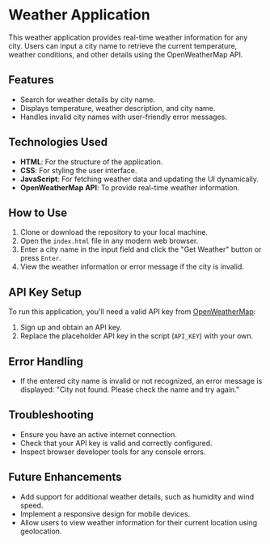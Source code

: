 # Weather Application

This weather application provides real-time weather information for any city. Users can input a city name to retrieve the current temperature, weather conditions, and other details using the OpenWeatherMap API.

## Features
- Search for weather details by city name.
- Displays temperature, weather description, and city name.
- Handles invalid city names with user-friendly error messages.

## Technologies Used
- **HTML**: For the structure of the application.
- **CSS**: For styling the user interface.
- **JavaScript**: For fetching weather data and updating the UI dynamically.
- **OpenWeatherMap API**: To provide real-time weather information.

## How to Use
1. Clone or download the repository to your local machine.
2. Open the `index.html` file in any modern web browser.
3. Enter a city name in the input field and click the "Get Weather" button or press `Enter`.
4. View the weather information or error message if the city is invalid.

## API Key Setup
To run this application, you'll need a valid API key from [OpenWeatherMap](https://openweathermap.org/):
1. Sign up and obtain an API key.
2. Replace the placeholder API key in the script (`API_KEY`) with your own.

## Error Handling
- If the entered city name is invalid or not recognized, an error message is displayed: "City not found. Please check the name and try again."

## Troubleshooting
- Ensure you have an active internet connection.
- Check that your API key is valid and correctly configured.
- Inspect browser developer tools for any console errors.

## Future Enhancements
- Add support for additional weather details, such as humidity and wind speed.
- Implement a responsive design for mobile devices.
- Allow users to view weather information for their current location using geolocation.
